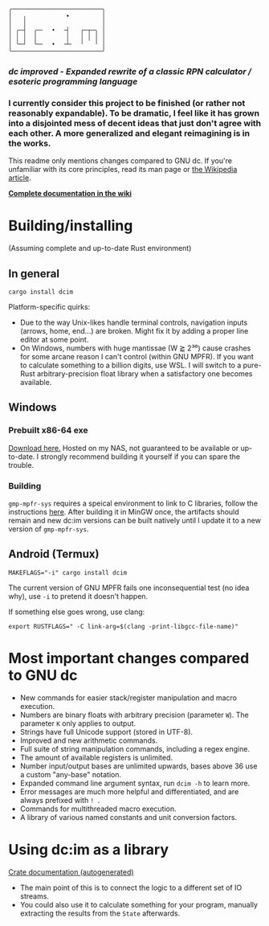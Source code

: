 ```
╭─────────────────────────╮
│   ╷           •         │
│   │                     │
│ ╭─┤  ╭─╴  •  ╶┤   ┌─┬─╮ │
│ │ │  │        │   │ │ │ │
│ ╰─┘  ╰─╴  •  ╶┴╴  ╵   ╵ │
╰─────────────────────────╯
```
### *dc improved - Expanded rewrite of a classic RPN calculator / esoteric programming language*

### I currently consider this project to be finished (or rather not reasonably expandable). To be dramatic, I feel like it has grown into a disjointed mess of decent ideas that just don't agree with each other. A more generalized and elegant reimagining is in the works.

This readme only mentions changes compared to GNU dc. If you're unfamiliar with its core principles, read its man page or [the Wikipedia article](https://en.wikipedia.org/wiki/dc_(computer_program)).

[**Complete documentation in the wiki**](https://github.com/43615/dcim/wiki)

# Building/installing
(Assuming complete and up-to-date Rust environment)

## In general
```shell
cargo install dcim
```
Platform-specific quirks:
- Due to the way Unix-likes handle terminal controls, navigation inputs (arrows, home, end...) are broken. Might fix it by adding a proper line editor at some point.
- On Windows, numbers with huge mantissae (W ⪆ 2³⁰) cause crashes for some arcane reason I can't control (within GNU MPFR). If you want to calculate something to a billion digits, use WSL. I will switch to a pure-Rust arbitrary-precision float library when a satisfactory one becomes available.

## Windows
### Prebuilt x86-64 exe
[Download here.](https://webdav.43615.xyz/pub/dcim.exe) Hosted on my NAS, not guaranteed to be available or up-to-date. I strongly recommend building it yourself if you can spare the trouble.

### Building
`gmp-mpfr-sys` requires a speical environment to link to C libraries, follow the instructions [here](https://docs.rs/gmp-mpfr-sys/latest/gmp_mpfr_sys/#building-on-windows). After building it in MinGW once, the artifacts should remain and new dc:im versions can be built natively until I update it to a new version of `gmp-mpfr-sys`.

## Android (Termux)
```shell
MAKEFLAGS="-i" cargo install dcim
```
The current version of GNU MPFR fails one inconsequential test (no idea why), use `-i` to pretend it doesn't happen.

If something else goes wrong, use clang:
```shell
export RUSTFLAGS=" -C link-arg=$(clang -print-libgcc-file-name)"
```

# Most important changes compared to GNU dc
- New commands for easier stack/register manipulation and macro execution.
- Numbers are binary floats with arbitrary precision (parameter `W`). The parameter `K` only applies to output.
- Strings have full Unicode support (stored in UTF-8).
- Improved and new arithmetic commands.
- Full suite of string manipulation commands, including a regex engine.
- The amount of available registers is unlimited.
- Number input/output bases are unlimited upwards, bases above 36 use a custom "any-base" notation.
- Expanded command line argument syntax, run `dcim -h` to learn more.
- Error messages are much more helpful and differentiated, and are always prefixed with `! `.
- Commands for multithreaded macro execution.
- A library of various named constants and unit conversion factors.

# Using dc:im as a library
[Crate documentation (autogenerated)](https://docs.rs/dcim/latest/dcim/)
- The main point of this is to connect the logic to a different set of IO streams.
- You could also use it to calculate something for your program, manually extracting the results from the `State` afterwards.
